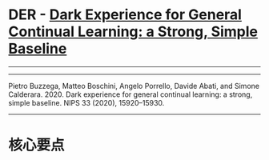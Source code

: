 # DER - [Dark Experience for General Continual Learning: a Strong, Simple Baseline](https://arxiv.org/abs/2004.07211)

----



----

Pietro Buzzega, Matteo Boschini, Angelo Porrello, Davide Abati, and Simone Calderara. 2020. Dark experience for general continual learning: a strong, simple baseline. NIPS 33 (2020), 15920–15930.

---


# 核心要点

